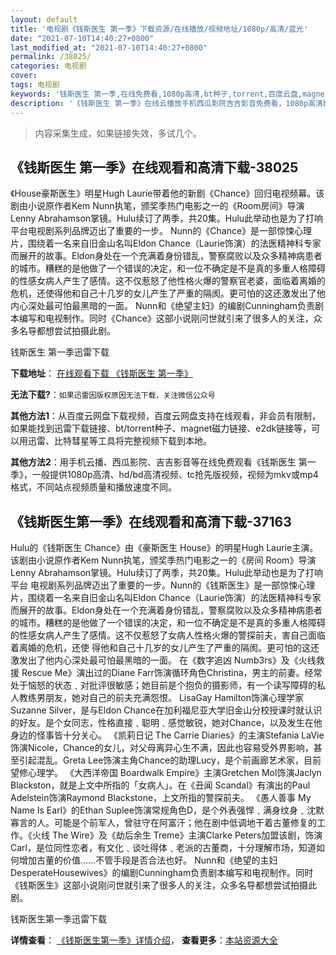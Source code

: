 ```yaml
---
layout: default
title: '电视剧《钱斯医生 第一季》下载资源/在线播放/视频地址/1080p/高清/蓝光'
date: "2021-07-10T14:40:27+0800"
last_modified_at: "2021-07-10T14:40:27+0800"
permalink: /38025/
categories: 电视剧
cover:
tags: 电视剧
keywords: '钱斯医生 第一季,在线免费看,1080p高清,bt种子,torrent,百度云盘,magnet,磁力链,迅雷下载资源'
description: '《钱斯医生 第一季》在线云播放手机西瓜影院吉吉影音免费看，1080p高清bd/hd未删减完整版和tc抢先枪版，mkv/mp4格式，附带bt/torrent种子、magnet/磁力链、百度云盘、网盘资源迅雷下载链接'
---
```


>内容采集生成，如果链接失效，多试几个。


## 《钱斯医生 第一季》在线观看和高清下载-38025

《House豪斯医生》明星Hugh Laurie带着他的新剧《Chance》回归电视频幕。该剧由小说原作者Kem Nunn执笔，颁奖季热门电影之一的《Room房间》导演Lenny Abrahamson掌镜。Hulu续订了两季，共20集。Hulu此举动也是为了打响平台电视剧系列品牌迈出了重要的一步。 Nunn的《Chance》是一部惊悚心理片，围绕着一名来自旧金山名叫Eldon Chance（Laurie饰演）的法医精神科专家而展开的故事。Eldon身处在一个充满着身份错乱，警察腐败以及众多精神病患者的城市。糟糕的是他做了一个错误的决定，和一位不确定是不是真的多重人格障碍的性感女病人产生了感情。这不仅惹怒了他性格火爆的警察官老婆，面临着离婚的危机，还使得他和自己十几岁的女儿产生了严重的隔阂。更可怕的这还激发出了他内心深处最可怕最黑暗的一面。 Nunn和《绝望主妇》的编剧Cunningham负责剧本编写和电视制作。同时《Chance》这部小说刚问世就引来了很多人的关注，众多名导都想尝试拍摄此剧。


钱斯医生 第一季迅雷下载

**下载地址**： [在线观看下载 《钱斯医生 第一季》](https://www.993dy.com//vod-detail-id-10305.html) 


**无法下载?**：`如果迅雷因版权原因无法下载，关注微信公众号 `

**其他方法1**：从百度云网盘下载视频，百度云网盘支持在线观看，非会员有限制，如果能找到迅雷下载链接、bt/torrent种子、magnet磁力链接、e2dk链接等，可以用迅雷、比特彗星等工具将完整视频下载到本地。

**其他方法2**：用手机云播、西瓜影院、吉吉影音等在线免费观看《钱斯医生 第一季》，一般提供1080p高清、hd/bd高清视频、tc抢先版视频，视频为mkv或mp4格式，不同站点视频质量和播放速度不同。


## 《钱斯医生第一季》在线观看和高清下载-37163

Hulu的《钱斯医生 Chance》由《豪斯医生 House》的明星Hugh Laurie主演。该剧由小说原作者Kem Nunn执笔，颁奖季热门电影之一的《房间 Room》导演Lenny Abrahamson掌镜。Hulu续订了两季，共20集。Hulu此举动也是为了打响平台 电视剧系列品牌迈出了重要的一步。Nunn的《钱斯医生》是一部惊悚心理片，围绕着一名来自旧金山名叫Eldon Chance（Laurie饰演）的法医精神科专家而展开的故事。Eldon身处在一个充满着身份错乱，警察腐败以及众多精神病患者的城市。糟糕的是他做了一个错误的决定，和一位不确定是不是真的多重人格障碍的性感女病人产生了感情。这不仅惹怒了女病人性格火爆的警探前夫，害自己面临着离婚的危机，还使 得他和自己十几岁的女儿产生了严重的隔阂。更可怕的这还激发出了他内心深处最可怕最黑暗的一面。 在《数字追凶 Numb3rs》及《火线救援 Rescue Me》演出过的Diane Farr饰演循环角色Christina，男主的前妻。经常处于恼怒的状态﹑对批评很敏感；她目前是个抱负的摄影师，有一个读写障碍的私人教练男朋友，她对自己的前夫充满怨恨。 LisaGay Hamilton饰演心理学家Suzanne Silver，是与Eldon Chance在加利福尼亚大学旧金山分校授课时就认识的好友。是个女同志，性格直接﹑聪明﹑感觉敏锐，她对Chance，以及发生在他身边的怪事皆十分关心。 《凯莉日记 The Carrie Diaries》的主演Stefania LaVie饰演Nicole，Chance的女儿，对父母离异心生不满，因此也容易受外界影响，甚至引起混乱。Greta Lee饰演主角Chance的助理Lucy，是个前画廊艺术家，目前望修心理学。 《大西洋帝国 Boardwalk Empire》主演Gretchen Mol饰演Jaclyn Blackston，就是上文中所指的「女病人」。在《丑闻 Scandal》有演出的Paul Adelstein饰演Raymond Blackstone，上文所指的警探前夫。 《愚人善事 My Name Is Earl》的Ethan Suplee饰演常规角色D，是个外表强悍﹑满身纹身﹑沈默寡言的人。可能是个前军人，曾驻守在阿富汗；他在剧中低调地干着古董修复的工作。《火线 The Wire》及《劫后余生 Treme》主演Clarke Peters加盟该剧，饰演Carl，是位同性恋者，有文化﹑谈吐得体﹑老派的古董商，十分理解市场，知道如何增加古董的价值……不管手段是否合法也好。 Nunn和《绝望的主妇 DesperateHousewives》的编剧Cunningham负责剧本编写和电视制作。同时《钱斯医生》这部小说刚问世就引来了很多人的关注，众多名导都想尝试拍摄此剧。


钱斯医生第一季迅雷下载

**详情查看**： [《钱斯医生第一季》详情介绍](/movie/37163/)， **查看更多**：[本站资源大全](/movie/t/all/)


